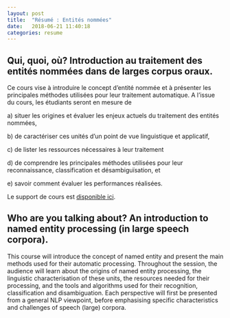 ```yaml
---
layout: post
title:  "Résumé : Entités nommées"
date:   2018-06-21 11:40:18
categories: resume
---
```

## Qui, quoi, où? Introduction au traitement des entités nommées dans de larges corpus oraux.


Ce cours vise à introduire le concept d’entité nommée et à présenter les principales méthodes utilisées pour leur traitement automatique. A l’issue du cours, les étudiants seront en mesure de 

a) situer les origines et évaluer les enjeux actuels du traitement des entités nommées, 

b) de caractériser ces unités d’un point de vue linguistique et applicatif, 

c) de lister les ressources nécessaires à leur traitement 

d) de comprendre les principales méthodes utilisées pour leur reconnaissance, classification et désambiguïsation, et 

e) savoir comment évaluer les performances réalisées.

Le support de cours est [disponible ici](https://github.com/BigDataSpeech/blob/gh-pages/EN/docs/classEN.pdf).

## Who are you talking about? An introduction to named entity processing (in large speech corpora). 

This course will introduce the concept of named entity and present the main methods used for their automatic processing. Throughout the session, the audience will learn about the origins of named entity processing, the linguistic characterisation of these units, the resources needed for their processing, and the tools and algorithms used for their recognition, classification and disambiguation. Each perspective will first be presented from a general NLP viewpoint, before emphasising specific characteristics and challenges of speech (large) corpora.
